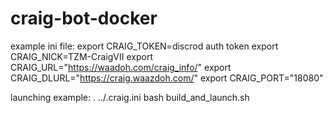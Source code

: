 # craig-bot-docker

example ini file:
export CRAIG_TOKEN=discrod auth token
export CRAIG_NICK=TZM-CraigVII
export CRAIG_URL="https://waadoh.com/craig_info/"
export CRAIG_DLURL="https://craig.waazdoh.com/"
export CRAIG_PORT="18080"

launching example:
. ../.craig.ini bash build_and_launch.sh
